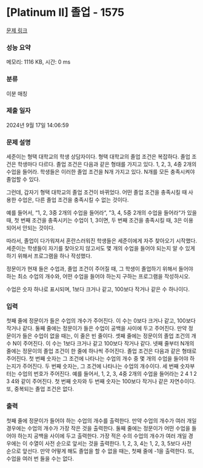 # [Platinum II] 졸업 - 1575 

[문제 링크](https://www.acmicpc.net/problem/1575) 

### 성능 요약

메모리: 1116 KB, 시간: 0 ms

### 분류

이분 매칭

### 제출 일자

2024년 9월 17일 14:06:59

### 문제 설명

<p>세준이는 형택 대학교의 학생 상담자이다. 형택 대학교의 졸업 조건은 복잡하다. 졸업 조건은 학생마다 다르다. 졸업 조건은 다음과 같은 형태를 가지고 있다. 1, 2, 3, 4중 2개의 수업을 들어라. 학생들은 이러한 졸업 조건을 N개 가지고 있다. N개를 모든 충족시켜야 졸업할 수 있다.</p>
<p>그런데, 갑자기 형택 대학교의 졸업 조건이 바뀌었다. 어떤 졸업 조건을 충족시킬 때 사용한 수업은, 다른 졸업 조건을 충족시킬 수 없는 것이다.</p><p>예를 들어서, “1, 2, 3중 2개의 수업을 들어라“, ”3, 4, 5중 2개의 수업을 들어라“가 있을 때, 첫 번째 조건을 충족시키는 수업이 1, 3이면, 두 번째 조건을 충족시킬 때, 3은 이용되어서 안되는 것이다.</p>
<p>따라서, 졸업이 다가워져서 혼란스러워진 학생들은 세준이에게 자주 찾아오기 시작했다. 세준이는 학생들이 자기를 찾아오지 않고서도 몇 개의 수업을 들어야 되는지 알 수 있게 하기 위해서 프로그램을 하나 작성했다.</p>
<p>정문이가 현재 들은 수업과, 졸업 조건이 주어질 때, 그 학생이 졸업하기 위해서 들어야하는 최소 수업의 개수와, 어떤 수업을 들어야 하는지 구하는 프로그램을 작성하시오.</p>
<p>수업은 숫자 하나로 표시되며, 1보다 크거나 같고, 100보다 작거나 같은 수 하나이다.</p>

### 입력 

 <p>첫째 줄에 정문이가 들은 수업의 개수가 주어진다. 이 수는 0보다 크거나 같고, 100보다 작거나 같다. 둘째 줄에는 정문이가 들은 수업이 공백을 사이에 두고 주어진다. 만약 정문이가 들은 수업이 없을 때는, 이 줄은 빈 줄이다. 셋째 줄에는 정문이의 졸업 조건의 개수 N이 주어진다. 이 수는 1보다 크거나 같고 100보다 작거나 같다. 넷째 줄부터 N개의 줄에는 정문이의 졸업 조건이 한 줄에 하나씩 주어진다. 졸업 조건은 다음과 같은 형태로 주어진다. 첫 번째 숫자는 그 조건에 나타나는 수업의 개수 중 몇 개의 수업을 들어야 하는지가 주어진다. 두 번째 숫자는, 그 조건에 나타나는 수업의 개수이다. 세 번째 숫자부터는 수업의 번호가 주어진다. 예를 들어서, 1, 2, 3, 4중 2개의 수업을 들어라는 2 4 1 2 3 4와 같이 주어진다. 첫 번째 숫자와 두 번째 숫자는 100보다 작거나 같은 자연수이다. 또, 중복되는 졸업 조건은 없다.</p>

### 출력 

 <p>첫째 줄에 정문이가 들어야 하는 수업의 개수를 출력한다. 만약 수업의 개수가 여러 개일 경우에는 수업의 개수가 가장 작은 것을 출력한다. 둘째 줄에는 정문이가 어떤 수업을 들어야 하는지 공백을 사이에 두고 출력한다. 가장 적은 수의 수업의 개수가 여러 개일 경우에는 이 수열이 사전 순으로 앞서는 것을 출력한다. 1, 2, 3, 4는 1, 2, 3, 5보다 사전 순으로 앞선다. 만약 어떻게 해도 졸업을 할 수 없을 때는, 첫째 줄에 -1을 출력한다. 또, 수업을 여러 번 들을 수는 없다.</p>

